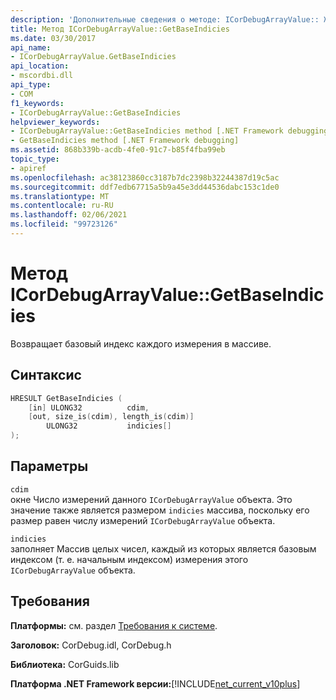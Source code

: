 ```yaml
---
description: 'Дополнительные сведения о методе: ICorDebugArrayValue:: ЖетбасеиндиЦиес'
title: Метод ICorDebugArrayValue::GetBaseIndicies
ms.date: 03/30/2017
api_name:
- ICorDebugArrayValue.GetBaseIndicies
api_location:
- mscordbi.dll
api_type:
- COM
f1_keywords:
- ICorDebugArrayValue::GetBaseIndicies
helpviewer_keywords:
- ICorDebugArrayValue::GetBaseIndicies method [.NET Framework debugging]
- GetBaseIndicies method [.NET Framework debugging]
ms.assetid: 868b339b-acdb-4fe0-91c7-b85f4fba99eb
topic_type:
- apiref
ms.openlocfilehash: ac38123860cc3187b7dc2398b32244387d19c5ac
ms.sourcegitcommit: ddf7edb67715a5b9a45e3dd44536dabc153c1de0
ms.translationtype: MT
ms.contentlocale: ru-RU
ms.lasthandoff: 02/06/2021
ms.locfileid: "99723126"
---
```

# <a name="icordebugarrayvaluegetbaseindicies-method"></a>Метод ICorDebugArrayValue::GetBaseIndicies

Возвращает базовый индекс каждого измерения в массиве.  
  
## <a name="syntax"></a>Синтаксис  
  
```cpp  
HRESULT GetBaseIndicies (  
    [in] ULONG32          cdim,  
    [out, size_is(cdim), length_is(cdim)]
        ULONG32           indicies[]  
);  
```  
  
## <a name="parameters"></a>Параметры  

 `cdim`  
 окне Число измерений данного `ICorDebugArrayValue` объекта. Это значение также является размером `indicies` массива, поскольку его размер равен числу измерений `ICorDebugArrayValue` объекта.  
  
 `indicies`  
 заполняет Массив целых чисел, каждый из которых является базовым индексом (т. е. начальным индексом) измерения этого `ICorDebugArrayValue` объекта.  
  
## <a name="requirements"></a>Требования  

 **Платформы:** см. раздел [Требования к системе](../../get-started/system-requirements.md).  
  
 **Заголовок:** CorDebug.idl, CorDebug.h  
  
 **Библиотека:** CorGuids.lib  
  
 **Платформа .NET Framework версии:**[!INCLUDE[net_current_v10plus](../../../../includes/net-current-v10plus-md.md)]

